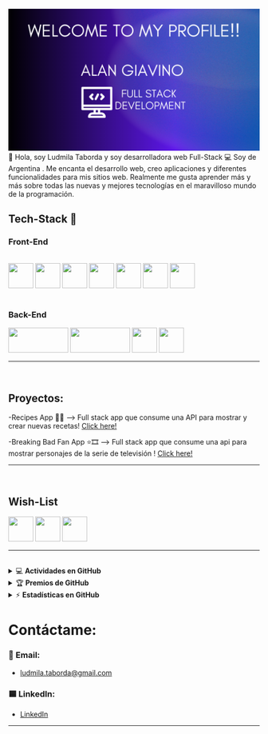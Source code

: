 ![](https://github.com/AlanGiavino/Alan-Giavino/blob/main/Welcome.png?raw=true)
👋 Hola, soy Ludmila Taborda y soy desarrolladora web Full-Stack 💻
Soy de Argentina . Me encanta el desarrollo web, creo aplicaciones y diferentes funcionalidades para mis sitios web. Realmente me gusta aprender más y más sobre todas las nuevas y mejores tecnologías en el maravilloso mundo de la programación.
<!-- markdownlint-enable MD033 -->

## Tech-Stack 📗

### Front-End

<br>
<div style={{ display:'flex' }}>
<img src="https://upload.wikimedia.org/wikipedia/commons/thumb/3/38/HTML5_Badge.svg/600px-HTML5_Badge.svg.png" width="50px" height="50px">
<img src="https://cdn.pixabay.com/photo/2015/04/23/17/41/javascript-736400_1280.png" width="50px" height="50px">
<img src="https://res.cloudinary.com/marcomadera/image/upload/v1602894559/Blog/7/css_k23ypb.png" width="50px" height="50px">
<img src="https://upload.wikimedia.org/wikipedia/commons/thumb/4/47/React.svg/1200px-React.svg.png" width="50px" height="50px">
<img src="https://cdn.worldvectorlogo.com/logos/material-ui-1.svg" width="50px" height="50px">
<img src="https://img.icons8.com/color/480/bootstrap.png" width="50px" height="50px">
<img src="https://img.icons8.com/color/452/redux.png" width="50px" height="50px">  
</div>

<br>

### Back-End
<div style={{ display:'flex' }}>
<img src="https://cdn.pixabay.com/photo/2015/04/23/17/41/node-js-736399_960_720.png" width="120px" height="50px">
<img src="https://upload.wikimedia.org/wikipedia/commons/6/64/Expressjs.png" width="120px" height="50px">
<img src="https://upload.wikimedia.org/wikipedia/commons/thumb/2/29/Postgresql_elephant.svg/1200px-Postgresql_elephant.svg.png" width="50px" height="50px">
<img src="https://brandslogos.com/wp-content/uploads/thumbs/sequelize-logo-vector.svg" width="50px" height="50px">
</div>  

---
<!-- markdownlint-enable MD033 -->
 <br>

## Proyectos:

<!-- markdownlint-enable MD033 -->
-Recipes App 🥧🍔 --> Full stack app que consume una API para mostrar y crear nuevas recetas! [Click here!](https://github.com/ludmilataborda/PI-Dogs)
<br>

-Breaking Bad Fan App ⭐🎞 --> Full stack app que consume una api para mostrar personajes de la serie de televisión ! [Click here!](https://github.com/ludmilataborda/RepasoPI-BreakingBad)

---
<!-- markdownlint-enable MD033 -->
<br>

## Wish-List

<div style={{ display:'flex' }}>
<img src="https://raw.githubusercontent.com/kristerkari/react-native-svg-transformer/master/images/react-native-logo.png" width="50px" height="50px">
<img src="https://sebastian-gomez.com/typescript.png" width="50px" height="50px">  
<img src="https://upload.wikimedia.org/wikipedia/commons/thumb/c/c3/Python-logo-notext.svg/2048px-Python-logo-notext.svg.png" width="50px" height="50px">
</div>

---
<!-- markdownlint-enable MD033 -->
<br>

<details>
    <summary>&#128187 <b>Actividades en GitHub</b></summary><br/>

<!--START_SECTION:activity-->
-Actualmente trabajando en: `Henropoly`.
<!--END_SECTION:activity-->

</details>

<details>
    <summary>&#127942 <b>Premios de GitHub</b></summary><br/>

![Github Trophy](https://github-profile-trophy.vercel.app/?username=ludmilataborda)

</details>

<details>
    <summary>&#9889 <b>Estadísticas en GitHub</b></summary><br/>

![Mis estadísticas de GitHub](https://github-readme-stats.vercel.app/api?username=ludmilataborda&show_icons=true&theme=tokyonight)
[![Mis lenguajes](https://github-readme-stats.vercel.app/api/top-langs/?username=ludmilataborda&theme=tokyonight)](https://github.com/anuraghazra/github-readme-stats)


</details>

# Contáctame:
### 📧 Email:
- ludmila.taborda@gmail.com
### 🟦 LinkedIn:
- [LinkedIn](https://www.linkedin.com/in/ludmilataborda-dev/)

---
<!-- markdownlint-enable MD033 -->

